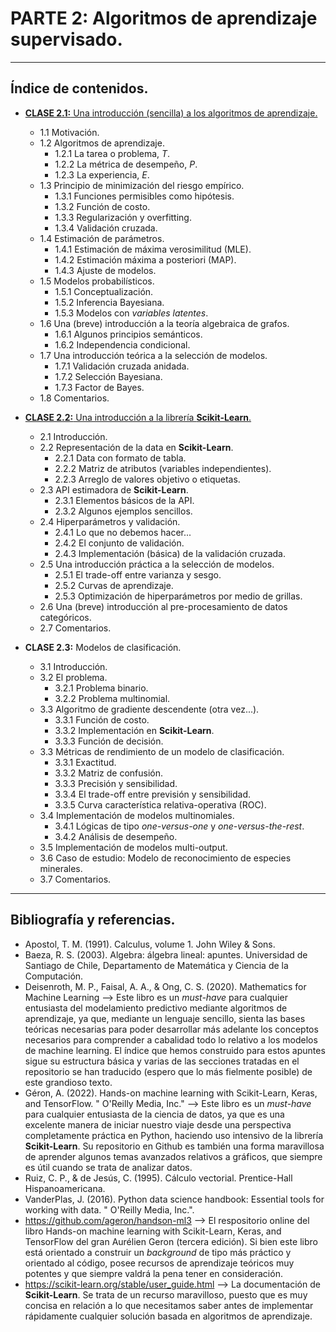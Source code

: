 # PARTE 2: Algoritmos de aprendizaje supervisado.
---

## Índice de contenidos.
- [**CLASE 2.1:** Una introducción (sencilla) a los algoritmos de aprendizaje.](https://github.com/rquezadac/udd_data_science_lectures/blob/main/PARTE%20II%20-%20Modelos%20de%20aprendizaje%20supervisado/clase_2_1.ipynb)
    - 1.1 Motivación.
    - 1.2 Algoritmos de aprendizaje.
        - 1.2.1 La tarea o problema, $T$.
        - 1.2.2 La métrica de desempeño, $P$.
        - 1.2.3 La experiencia, $E$.
    - 1.3 Principio de minimización del riesgo empírico.
        - 1.3.1 Funciones permisibles como hipótesis.
        - 1.3.2 Función de costo.
        - 1.3.3 Regularización y overfitting.
        - 1.3.4 Validación cruzada.
    - 1.4 Estimación de parámetros.
        - 1.4.1 Estimación de máxima verosimilitud (MLE).
        - 1.4.2 Estimación máxima a posteriori (MAP).
        - 1.4.3 Ajuste de modelos.
    - 1.5 Modelos probabilísticos.
        - 1.5.1 Conceptualización.
        - 1.5.2 Inferencia Bayesiana.
        - 1.5.3 Modelos con *variables latentes*.
    - 1.6 Una (breve) introducción a la teoría algebraica de grafos.
        - 1.6.1 Algunos principios semánticos.
        - 1.6.2 Independencia condicional.
    - 1.7 Una introducción teórica a la selección de modelos.
        - 1.7.1 Validación cruzada anidada.
        - 1.7.2 Selección Bayesiana.
        - 1.7.3 Factor de Bayes.
    - 1.8 Comentarios.

- [**CLASE 2.2:** Una introducción a la librería **Scikit-Learn**.](https://github.com/rquezadac/udd_data_science_lectures/blob/main/PARTE%20II%20-%20Modelos%20de%20aprendizaje%20supervisado/clase_2_2.ipynb)
    - 2.1 Introducción.
    - 2.2 Representación de la data en **Scikit-Learn**.
        - 2.2.1 Data con formato de tabla.
        - 2.2.2 Matriz de atributos (variables independientes).
        - 2.2.3 Arreglo de valores objetivo o etiquetas.
    - 2.3 API estimadora de **Scikit-Learn**.
        - 2.3.1 Elementos básicos de la API.
        - 2.3.2 Algunos ejemplos sencillos.
    - 2.4 Hiperparámetros y validación.
        - 2.4.1 Lo que no debemos hacer...
        - 2.4.2 El conjunto de validación.
        - 2.4.3 Implementación (básica) de la validación cruzada.
    - 2.5 Una introducción práctica a la selección de modelos.
        - 2.5.1 El trade-off entre varianza y sesgo.
        - 2.5.2 Curvas de aprendizaje.
        - 2.5.3 Optimización de hiperparámetros por medio de grillas.
    - 2.6 Una (breve) introducción al pre-procesamiento de datos categóricos.
    - 2.7 Comentarios.

- **CLASE 2.3:** Modelos de clasificación.
    - 3.1 Introducción.
    - 3.2 El problema.
        - 3.2.1 Problema binario.
        - 3.2.2 Problema multinomial.
    - 3.3 Algoritmo de gradiente descendente (otra vez...).
        - 3.3.1 Función de costo.
        - 3.3.2 Implementación en **Scikit-Learn**.
        - 3.3.3 Función de decisión.
    - 3.3 Métricas de rendimiento de un modelo de clasificación.
        - 3.3.1 Exactitud.
        - 3.3.2 Matriz de confusión.
        - 3.3.3 Precisión y sensibilidad.
        - 3.3.4 El trade-off entre previsión y sensibilidad.
        - 3.3.5 Curva característica relativa-operativa (ROC).
    - 3.4 Implementación de modelos multinomiales.
        - 3.4.1 Lógicas de tipo *one-versus-one* y *one-versus-the-rest*.
        - 3.4.2 Análisis de desempeño.
    - 3.5 Implementación de modelos multi-output.
    - 3.6 Caso de estudio: Modelo de reconocimiento de especies minerales.
    - 3.7 Comentarios.

---

## Bibliografía y referencias.
- Apostol, T. M. (1991). Calculus, volume 1. John Wiley & Sons.
- Baeza, R. S. (2003). Algebra: álgebra lineal: apuntes. Universidad de Santiago de Chile, Departamento de Matemática y Ciencia de la Computación.
- Deisenroth, M. P., Faisal, A. A., & Ong, C. S. (2020). Mathematics for Machine Learning --> Este libro es un *must-have* para cualquier entusiasta del modelamiento predictivo mediante algoritmos de aprendizaje, ya que, mediante un lenguaje sencillo, sienta las bases teóricas necesarias para poder desarrollar más adelante los conceptos necesarios para comprender a cabalidad todo lo relativo a los modelos de machine learning. El índice que hemos construido para estos apuntes sigue su estructura básica y varias de las secciones tratadas en el repositorio se han traducido (espero que lo más fielmente posible) de este grandioso texto.
- Géron, A. (2022). Hands-on machine learning with Scikit-Learn, Keras, and TensorFlow. " O'Reilly Media, Inc." --> Este libro es un *must-have* para cualquier entusiasta de la ciencia de datos, ya que es una excelente manera de iniciar nuestro viaje desde una perspectiva completamente práctica en Python, haciendo uso intensivo de la librería **Scikit-Learn**. Su repositorio en Github es también una forma maravillosa de aprender algunos temas avanzados relativos a gráficos, que siempre es útil cuando se trata de analizar datos.
- Ruiz, C. P., & de Jesús, C. (1995). Cálculo vectorial. Prentice-Hall Hispanoamericana.
- VanderPlas, J. (2016). Python data science handbook: Essential tools for working with data. " O'Reilly Media, Inc.".
- https://github.com/ageron/handson-ml3 --> El respositorio online del libro Hands-on machine learning with Scikit-Learn, Keras, and TensorFlow del gran Aurélien Geron (tercera edición). Si bien este libro está orientado a construir un *background* de tipo más práctico y orientado al código, posee recursos de aprendizaje teóricos muy potentes y que siempre valdrá la pena tener en consideración.
- https://scikit-learn.org/stable/user_guide.html --> La documentación de **Scikit-Learn**. Se trata de un recurso maravilloso, puesto que es muy concisa en relación a lo que necesitamos saber antes de implementar rápidamente cualquier solución basada en algoritmos de aprendizaje.
